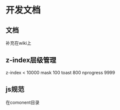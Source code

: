 # 开发文档

## 文档
补充在wiki上

## z-index层级管理
z-index < 10000
mask 100
toast 800
nprogress 9999

## js规范
在comonent目录